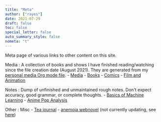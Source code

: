 ```yaml
---
title: "Meta"
author: ["rayes"]
date: 2021-07-29
draft: false
toc: false
special_letter: false
auto_summary_style: false
nometa: "t"
---
```


Meta page of various links to other content on this site.

Media
: A collection of books and shows I have finished reading/watching since the file creation date (August 2021). They are generated from my [personal media Org mode file](https://raw.githubusercontent.com/rayes0/blog/master/content-org/media-list.org).
    -   [Media](/media)
        -   [Books](/media#books)
        -   [Comics](/media#comics)
        -   [Film and Animation](/media#film-and-animation)

Notes
: Dump of unfinished and unmaintained rough notes. Don't expect accuracy, good grammar, or complete thoughts.
    -   [Basics of Machine Learning](/notes/machine-learning)
    -   [Anime Pop Analysis](/notes/anime-pop/)


Other
: Misc
    -   [Tea journal](/tea)
    -   [anemoia webnovel](/anemoia) (not currently updating, see [here](/about#writing))
